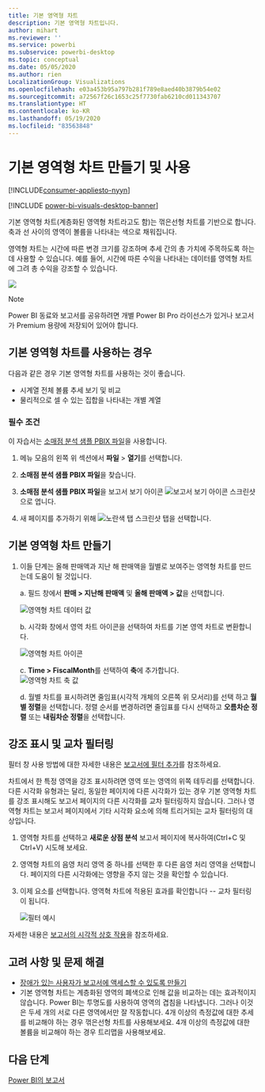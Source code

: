 ```yaml
---
title: 기본 영역형 차트
description: 기본 영역형 차트입니다.
author: mihart
ms.reviewer: ''
ms.service: powerbi
ms.subservice: powerbi-desktop
ms.topic: conceptual
ms.date: 05/05/2020
ms.author: rien
LocalizationGroup: Visualizations
ms.openlocfilehash: e03a453b95a797b281f789e8aed40b3879b54e02
ms.sourcegitcommit: a72567f26c1653c25f7730fab6210cd011343707
ms.translationtype: HT
ms.contentlocale: ko-KR
ms.lasthandoff: 05/19/2020
ms.locfileid: "83563848"
---
```

# <a name="create-and-use-basic-area-charts"></a>기본 영역형 차트 만들기 및 사용

[!INCLUDE[consumer-appliesto-nyyn](../includes/consumer-appliesto-nyyn.md)]

[!INCLUDE [power-bi-visuals-desktop-banner](../includes/power-bi-visuals-desktop-banner.md)]

기본 영역형 차트(계층화된 영역형 차트라고도 함)는 꺾은선형 차트를 기반으로 합니다. 축과 선 사이의 영역이 볼륨을 나타내는 색으로 채워집니다. 

영역형 차트는 시간에 따른 변경 크기를 강조하며 추세 간의 총 가치에 주목하도록 하는 데 사용할 수 있습니다. 예를 들어, 시간에 따른 수익을 나타내는 데이터를 영역형 차트에 그려 총 수익을 강조할 수 있습니다.

![](media/power-bi-visualization-basic-area-chart/power-bi-chart-example.png)

> [!NOTE]
> Power BI 동료와 보고서를 공유하려면 개별 Power BI Pro 라이선스가 있거나 보고서가 Premium 용량에 저장되어 있어야 합니다.

## <a name="when-to-use-a-basic-area-chart"></a>기본 영역형 차트를 사용하는 경우
다음과 같은 경우 기본 영역형 차트를 사용하는 것이 좋습니다.

* 시계열 전체 볼륨 추세 보기 및 비교 
* 물리적으로 셀 수 있는 집합을 나타내는 개별 계열

### <a name="prerequisites"></a>필수 조건
이 자습서는 [소매점 분석 샘플 PBIX 파일](https://download.microsoft.com/download/9/6/D/96DDC2FF-2568-491D-AAFA-AFDD6F763AE3/Retail%20Analysis%20Sample%20PBIX.pbix)을 사용합니다.

1. 메뉴 모음의 왼쪽 위 섹션에서 **파일** > **열기**를 선택합니다.
   
2. **소매점 분석 샘플 PBIX 파일**을 찾습니다.

1. **소매점 분석 샘플 PBIX 파일**을 보고서 보기 아이콘 ![보고서 보기 아이콘 스크린샷](media/power-bi-visualization-kpi/power-bi-report-view.png)으로 엽니다.

1. 새 페이지를 추가하기 위해 ![노란색 탭 스크린샷](media/power-bi-visualization-kpi/power-bi-yellow-tab.png) 탭을 선택합니다.


## <a name="create-a-basic-area-chart"></a>기본 영역형 차트 만들기
 

1. 이들 단계는 올해 판매액과 지난 해 판매액을 월별로 보여주는 영역형 차트를 만드는데 도움이 될 것입니다.
   
   a. 필드 창에서 **판매 \> 지난해 판매액** 및 **올해 판매액 > 값**을 선택합니다.

   ![영역형 차트 데이터 값](media/power-bi-visualization-basic-area-chart/power-bi-bar-chart.png)

   b.  시각화 창에서 영역 차트 아이콘을 선택하여 차트를 기본 영역 차트로 변환합니다.

   ![영역형 차트 아이콘](media/power-bi-visualization-basic-area-chart/convertchart.png)
   
   c.  **Time \> FiscalMonth**를 선택하여 **축**에 추가합니다.   
   ![영역형 차트 축 값](media/power-bi-visualization-basic-area-chart/powerbi-area-chartnew.png)
   
   d.  월별 차트를 표시하려면 줄임표(시각적 개체의 오른쪽 위 모서리)를 선택 하고 **월별 정렬**을 선택합니다. 정렬 순서를 변경하려면 줄임표를 다시 선택하고 **오름차순 정렬** 또는 **내림차순 정렬**을 선택합니다.

## <a name="highlighting-and-cross-filtering"></a>강조 표시 및 교차 필터링
필터 창 사용 방법에 대한 자세한 내용은 [보고서에 필터 추가](../create-reports/power-bi-report-add-filter.md)를 참조하세요.

차트에서 한 특정 영역을 강조 표시하려면 영역 또는 영역의 위쪽 테두리를 선택합니다.  다른 시각화 유형과는 달리, 동일한 페이지에 다른 시각화가 있는 경우 기본 영역형 차트를 강조 표시해도 보고서 페이지의 다른 시각화를 교차 필터링하지 않습니다. 그러나 영역형 차트는 보고서 페이지에서 기타 시각화 요소에 의해 트리거되는 교차 필터링의 대상입니다. 

1. 영역형 차트를 선택하고 **새로운 상점 분석** 보고서 페이지에 복사하여(Ctrl+C 및 Ctrl+V) 시도해 보세요.
2. 영역형 차트의 음영 처리 영역 중 하나를 선택한 후 다른 음영 처리 영역을 선택합니다. 페이지의 다른 시각화에는 영향을 주지 않는 것을 확인할 수 있습니다.
1. 이제 요소를 선택합니다. 영역혁 차트에 적용된 효과를 확인합니다 -- 교차 필터링이 됩니다.

    ![필터 예시](media/power-bi-visualization-basic-area-chart/power-bi-area-chart-filters.gif) 

자세한 내용은 [보고서의 시각적 상호 작용](../create-reports/service-reports-visual-interactions.md)을 참조하세요.


## <a name="considerations-and-troubleshooting"></a>고려 사항 및 문제 해결   
* [장애가 있는 사용자가 보고서에 액세스할 수 있도록 만들기](../create-reports/desktop-accessibility-overview.md)
* 기본 영역형 차트는 계층화된 영역의 폐색으로 인해 값을 비교하는 데는 효과적이지 않습니다. Power BI는 투명도를 사용하여 영역의 겹침을 나타냅니다. 그러나 이것은 두세 개의 서로 다른 영역에서만 잘 작동합니다. 4개 이상의 측정값에 대한 추세를 비교해야 하는 경우 꺾은선형 차트를 사용해보세요. 4개 이상의 측정값에 대한 볼륨을 비교해야 하는 경우 트리맵을 사용해보세요.

## <a name="next-step"></a>다음 단계
[Power BI의 보고서](power-bi-visualization-card.md)  
